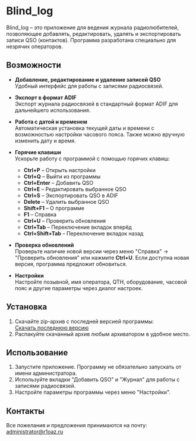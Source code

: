   # Blind_log

Blind_log – это приложение для ведения журнала радиолюбителей, позволяющее добавлять, редактировать, удалять и экспортировать записи QSO (контактов). Программа разработана специально для незрячих операторов.

## Возможности

- **Добавление, редактирование и удаление записей QSO**  
  Удобный интерфейс для работы с записями радиосвязей.
  
- **Экспорт в формат ADIF**  
  Экспорт журнала радиосвязей в стандартный формат ADIF для дальнейшего использования.

- **Работа с датой и временем**  
  Автоматическая установка текущей даты и времени с возможностью настройки часового пояса. Также можно вручную изменить дату и время.

- **Горячие клавиши**  
  Ускорьте работу с программой с помощью горячих клавиш:
  - **Ctrl+P** – Открыть настройки  
  - **Ctrl+Q** – Выйти из программы  
  - **Ctrl+Enter** – Добавить QSO  
  - **Ctrl+E** – Редактировать выбранное QSO  
  - **Ctrl+S** – Экспортировать QSO в ADIF  
  - **Delete** – Удалить выбранное QSO  
  - **Shift+F1** – О программе  
  - **F1** – Справка  
  - **Ctrl+U** – Проверить обновления  
  - **Ctrl+Tab** – Переключение вкладок вперёд  
  - **Ctrl+Shift+Tab** – Переключение вкладок назад  

- **Проверка обновлений**  
  Проверьте наличие новой версии через меню "Справка" → "Проверить обновления" или нажмите **Ctrl+U**. Если доступна новая версия, программа предложит обновиться.

- **Настройки**  
  Настройте позывной, имя оператора, QTH, оборудование, часовой пояс и другие параметры через диалог настроек.

## Установка

1. Скачайте zip-архив с последней версией программы:  
   [Скачать последнюю версию](https://github.com/r1oaz/Blind_Log/releases/latest/download/Blind_log.zip)
2. Распакуйте скачанный архив любым архиватором в удобное место.

## Использование

1. Запустите приложение. Программу не обязательно запускать от имени администратора.
2. Используйте вкладки "Добавить QSO" и "Журнал" для работы с записями радиосвязей.
3. Настройте параметры программы через меню "Настройки".

## Контакты

Все пожелания и предложения принимаются на почту: [administrator@r1oaz.ru](mailto:administrator@r1oaz.ru)
